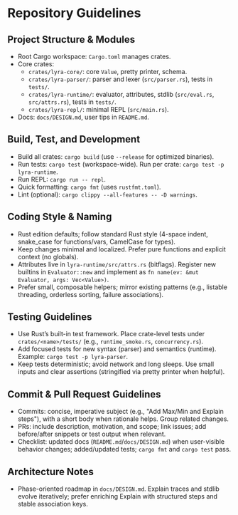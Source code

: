 # Repository Guidelines

## Project Structure & Modules
- Root Cargo workspace: `Cargo.toml` manages crates.
- Core crates:
  - `crates/lyra-core/`: core `Value`, pretty printer, schema.
  - `crates/lyra-parser/`: parser and lexer (`src/parser.rs`), tests in `tests/`.
  - `crates/lyra-runtime/`: evaluator, attributes, stdlib (`src/eval.rs`, `src/attrs.rs`), tests in `tests/`.
  - `crates/lyra-repl/`: minimal REPL (`src/main.rs`).
- Docs: `docs/DESIGN.md`, user tips in `README.md`.

## Build, Test, and Development
- Build all crates: `cargo build` (use `--release` for optimized binaries).
- Run tests: `cargo test` (workspace-wide). Run per crate: `cargo test -p lyra-runtime`.
- Run REPL: `cargo run -- repl`.
- Quick formatting: `cargo fmt` (uses `rustfmt.toml`).
- Lint (optional): `cargo clippy --all-features -- -D warnings`.

## Coding Style & Naming
- Rust edition defaults; follow standard Rust style (4-space indent, snake_case for functions/vars, CamelCase for types).
- Keep changes minimal and localized. Prefer pure functions and explicit context (no globals).
- Attributes live in `lyra-runtime/src/attrs.rs` (bitflags). Register new builtins in `Evaluator::new` and implement as `fn name(ev: &mut Evaluator, args: Vec<Value>)`.
- Prefer small, composable helpers; mirror existing patterns (e.g., listable threading, orderless sorting, failure associations).

## Testing Guidelines
- Use Rust’s built-in test framework. Place crate-level tests under `crates/<name>/tests/` (e.g., `runtime_smoke.rs`, `concurrency.rs`).
- Add focused tests for new syntax (parser) and semantics (runtime). Example: `cargo test -p lyra-parser`.
- Keep tests deterministic; avoid network and long sleeps. Use small inputs and clear assertions (stringified via pretty printer when helpful).

## Commit & Pull Request Guidelines
- Commits: concise, imperative subject (e.g., "Add Max/Min and Explain steps"), with a short body when rationale helps. Group related changes.
- PRs: include description, motivation, and scope; link issues; add before/after snippets or test output when relevant.
- Checklist: updated docs (`README.md`/`docs/DESIGN.md`) when user-visible behavior changes; added/updated tests; `cargo fmt` and `cargo test` pass.

## Architecture Notes
- Phase-oriented roadmap in `docs/DESIGN.md`. Explain traces and stdlib evolve iteratively; prefer enriching Explain with structured steps and stable association keys.
